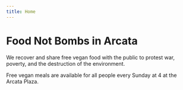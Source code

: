 ```yaml
---
title: Home
---
```

# Food Not Bombs in Arcata

We recover and share free vegan food with the public to protest war, poverty, and the destruction of the environment.

Free vegan meals are available for all people every Sunday at 4 at the Arcata Plaza.

